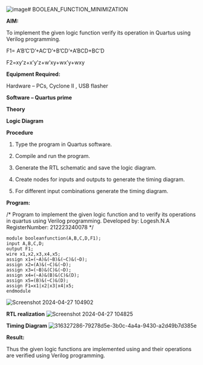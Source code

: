 ![image](https://github.com/Logesh051/BOOLEAN_FUNCTION_MINIMIZATION/assets/144979188/01cb921b-259d-4cd1-a7b7-0363580ada52)# BOOLEAN_FUNCTION_MINIMIZATION

**AIM:**

To implement the given logic function verify its operation in Quartus using Verilog programming.

F1= A’B’C’D’+AC’D’+B’CD’+A’BCD+BC’D 

F2=xy’z+x’y’z+w’xy+wx’y+wxy

**Equipment Required:**

Hardware – PCs, Cyclone II , USB flasher

**Software – Quartus prime**

**Theory**

**Logic Diagram**

**Procedure**

1.	Type the program in Quartus software.

2.	Compile and run the program.

3.	Generate the RTL schematic and save the logic diagram.

4.	Create nodes for inputs and outputs to generate the timing diagram.

5.	For different input combinations generate the timing diagram.


**Program:**

/* Program to implement the given logic function and to verify its operations in quartus using Verilog programming. 
Developed by: Logesh.N.A
RegisterNumber: 212223240078
*/
```
module booleanfunction(A,B,C,D,F1); 
input A,B,C,D; 
output F1; 
wire x1,x2,x3,x4,x5; 
assign x1=(~A)&(~B)&(~C)&(~D); 
assign x2=(A)&(~C)&(~D); 
assign x3=(~B)&(C)&(~D); 
assign x4=(~A)&(B)&(C)&(D); 
assign x5=(B)&(~C)&(D); 
assign F1=x1|x2|x3|x4|x5; 
endmodule 
```
![Screenshot 2024-04-27 104902](https://github.com/Logesh051/BOOLEAN_FUNCTION_MINIMIZATION/assets/144979188/ec458d28-0128-4943-946a-7107acc0d77f)

**RTL realization**
![Screenshot 2024-04-27 104825](https://github.com/Logesh051/BOOLEAN_FUNCTION_MINIMIZATION/assets/144979188/463e8bc1-eb4a-4b76-aab8-29cff37b0de0)

**Timing Diagram**
![316327286-79278d5e-3b0c-4a4a-9430-a2d49b7d385e](https://github.com/Logesh051/BOOLEAN_FUNCTION_MINIMIZATION/assets/144979188/52552769-8352-40dc-a362-72a6317c382b)

**Result:**

Thus the given logic functions are implemented using and their operations are verified using Verilog programming.

